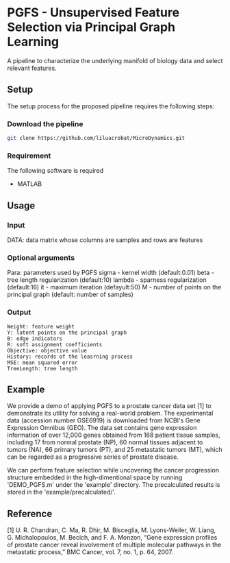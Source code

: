 # PGFS - Unsupervised Feature Selection via Principal Graph Learning
A pipeline to characterize the underlying manifold of biology data and select relevant features.

## Setup
The setup process for the proposed pipeline requires the following steps:
### Download the pipeline
```bash
git clone https://github.com/liluacrobat/MicroDynamics.git
```

### Requirement
The following software is required
* MATLAB

## Usage
### Input
DATA: data matrix whose columns are samples and rows are features

### Optional arguments  
Para: parameters used by PGFS
    sigma - kernel width (default:0.01) 
    beta - tree length regularization (default:10)
    lambda - sparness regularization (default:16)
    it - maximum iteration (defayult:50)
    M - number of points on the principal graph (default: number of samples)
    
### Output
    Weight: feature weight
    Y: latent points on the principal graph 
    B: edge indicators
    R: soft assignment coefficients
    Objective: objective value
    History: records of the leasrning process
    MSE: mean squared error
    TreeLength: tree length

## Example
We provide a demo of applying PGFS to a prostate cancer data set [1] to demonstrate its utility for solving a real-world problem. The experimental data (accession number GSE6919) is downloaded from NCBI's Gene Expression Omnibus (GEO). The data set contains gene expression information of over 12,000 genes obtained from 168 patient tissue samples, including 17 from normal prostate (NP), 60 normal tissues adjacent to tumors (NA), 66 primary tumors (PT), and 25 metastatic tumors (MT), which can be regarded as a progressive series of prostate disease. 

We can perform feature selection while uncovering the cancer progression structure embedded in the high-dimentional space by running 'DEMO_PGFS.m' under the 'example' directory. The precalculated results is stored in the 'example/precalculated/'. 

## Reference
[1] U. R. Chandran, C. Ma, R. Dhir, M. Bisceglia, M. Lyons-Weiler, W. Liang, G. Michalopoulos, M. Becich, and F. A. Monzon, “Gene
expression profiles of prostate cancer reveal involvement of multiple molecular pathways in the metastatic process,” BMC Cancer, vol. 7, no. 1, p. 64, 2007.
